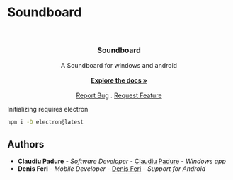 # Soundboard
<br/>
<p align="center">
  <a href="https://github.com/zKlau/Soundboard">
    
  </a>

  <h3 align="center">Soundboard</h3>

  <p align="center">
    A Soundboard for windows and android
    <br/>
    <br/>
    <a href="https://github.com/zKlau/Soundboard"><strong>Explore the docs »</strong></a>
    <br/>
    <br/>
    <a href="https://github.com/zKlau/Soundboard/issues">Report Bug</a>
    .
    <a href="https://github.com/zKlau/Soundboard/issues">Request Feature</a>
  </p>
</p>
Initializing requires electron

```sh
npm i -D electron@latest
```

## Authors

* **Claudiu Padure** - *Software Developer* - [Claudiu Padure](https://github.com/zKlau) - *Windows app*
* **Denis Feri** - *Mobile Developer* - [Denis Feri](https://github.com/mrhellou) - *Support for Android*
 
